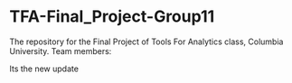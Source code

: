 # TFA-Final_Project-Group11
The repository for the Final Project of Tools For Analytics class, Columbia University. Team members:

Its the new update